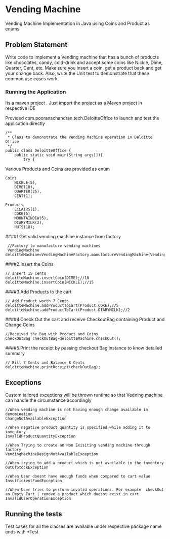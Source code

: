# Vending Machine

Vending Machine Implementation in Java using Coins and Product as enums.

## Problem Statement
Write code to implement a Vending machine that has a bunch of products like chocolates, candy,
cold-drink and accept some coins like Nickle, Dime, Quarter, Cent, etc. Make sure you insert a coin, get a product
back and get your change back. Also, write the Unit test to demonstrate that these common use cases work.

### Running the Application
Its a maven project . Just import the project as a Maven project in respective IDE

Provided com.pooranachandran.tech.DeloitteOffice to launch and test the application directly
```
/**
 * Class to demonstrate the Vending Machine operation in Deloitte Office
 */
public class DeloitteOffice {
    public static void main(String args[]){
        try {
```

Various Products and Coins are provided as enum

```
Coins
    NICKLE(5),
    DIME(10),
    QUARTER(25),
    CENT(1);

Products
    ECLAIRS(1),
    COKE(5),
    MOUNTAINDEW(5),
    DIARYMILK(2),
    NUTS(18);
```

####1.Get valid vending machine instance from factory 
```
 //Factory to manufacture vending machines
 VendingMachine deloitteMachine=VendingMachineFactory.manufactureVendingMachine(VendingMachineType.DELOITTE);
```

####2.Insert the Coins
```
// Insert 15 Cents
deloitteMachine.insertCoin(DIME);//10
deloitteMachine.insertCoin(NICKLE);//15
```

####3.Add Products to the cart
```
// Add Product worth 7 Cents
deloitteMachine.addProductToCart(Product.COKE);//5
deloitteMachine.addProductToCart(Product.DIARYMILK);//2
```

####4.Check Out the cart and receive CheckoutBag containing Product and Change Coins
```
//Received the Bag with Product and Coins
CheckOutBag checkOutBag=deloitteMachine.checkOut();
```

####5.Print the receipt by passing checkout Bag instance to know detailed summary
```
// Bill 7 Cents and Balance 8 Cents
deloitteMachine.printReceipt(checkOutBag);
```

## Exceptions
Custom tailored exceptions will be thrown runtime so that Vedning machine can handle the circumstance accordingly

```
//When vending machine is not having enough change available in denomination
ChangeNotAvailableException

//When negative product quantity is specified while adding it to inventory
InvalidProductQuantityException

//When Trying to create an Non Exisiting vending machine through factory
VendingMachineDesignNotAvailableException

//When trying to add a product which is not available in the inventory
OutOfStockException

//When User doesnt have enough funds when compared to cart value
InsufficientFundException

//When User tries to perform invalid operations. For example  checkOut an Empty Cart | remove a product which doesnt exixt in cart 
InvalidUserOperationException

```

## Running the tests
Test cases for all the classes are available under respective package name ends with *Test

